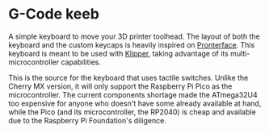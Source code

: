 # G-Code keeb
A simple keyboard to move your 3D printer toolhead. The layout of both the keyboard and the custom keycaps is heavily inspired on [Pronterface](https://github.com/kliment/Printrun). This keyboard is meant to be used with [Klipper](https://github.com/Klipper3d/klipper), taking advantage of its multi-microcontroller capabilities.

This is the source for the keyboard that uses tactile switches. Unlike the Cherry MX version, it will only support the Raspberry Pi Pico as the microcontroller. The current components shortage made the ATmega32U4 too expensive for anyone who doesn't have some already available at hand, while the Pico (and its microcontroller, the RP2040) is cheap and available due to the Raspberry Pi Foundation's diligence.
